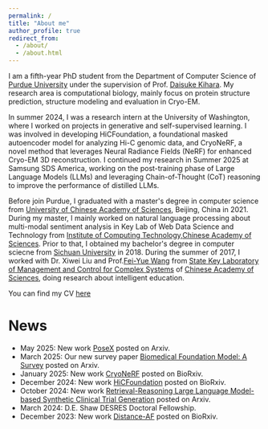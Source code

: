 ```yaml
---
permalink: /
title: "About me"
author_profile: true
redirect_from: 
  - /about/
  - /about.html
---
```


I am a fifth-year PhD student from the Department of Computer Science of [Purdue University](https://www.purdue.edu/) under the supervision of Prof. [Daisuke Kihara](https://kiharalab.org/). My research area is computational biology, mainly focus on protein structure prediction, structure modeling and evaluation in Cryo-EM. 

In summer 2024, I was a research intern at the University of Washington, where I worked on projects in generative and self-supervised learning. I was involved in developing HiCFoundation, a foundational masked autoencoder model for analyzing Hi-C genomic data, and CryoNeRF, a novel method that leverages Neural Radiance Fields (NeRF) for enhanced Cryo-EM 3D reconstruction. I continued my research in Summer 2025 at Samsung SDS America, working on the post-training phase of Large Language Models (LLMs) and leveraging Chain-of-Thought (CoT) reasoning to improve the performance of distilled LLMs.

Before join Purdue, I graduated with a master's degree in computer science from [University of Chinese Academy of Sciences](https://english.ucas.ac.cn/), Beijing, China in 2021. During my master, I mainly worked on natural language processing about multi-modal sentiment analysis in Key Lab of Web Data Science and Technology from [Institute of Computing Technology,Chinese Academy of Sciences](http://english.ict.cas.cn/). Prior to that, I obtained my bachelor's degree in computer sciecne from [Sichuan University](https://en.scu.edu.cn/) in 2018. During the summer of 2017, I worked with Dr. Xiwei Liu and Prof.[Fei-Yue Wang](http://people.ucas.ac.cn/~wangfeiyue?language=en) from [State Key Laboratory of Management and Control for Complex Systems](http://www.compsys.ia.ac.cn/EN/index.html) of [Chinese Academy of Sciences](https://english.cas.cn/), doing research about intelligent education.

You can find my CV [here](../assets/Yuanyuan_CV_2025-1009.pdf)

News
======
 - May 2025: New work [PoseX](https://arxiv.org/pdf/2505.01700) posted on Arxiv.
 - March 2025: Our new survey paper [Biomedical Foundation Model: A Survey](https://arxiv.org/pdf/2503.02104) posted on Arxiv.
 - January 2025: New work [CryoNeRF](https://www.biorxiv.org/content/10.1101/2025.01.10.632460v1.full.pdf) posted on BioRxiv.
 - December 2024: New work [HiCFoundation](https://www.biorxiv.org/content/10.1101/2024.12.16.628821v1.full) posted on BioRxiv.
 - October 2024: New work [Retrieval-Reasoning Large Language Model-based Synthetic Clinical Trial Generation](https://arxiv.org/pdf/2410.12476?) posted on Arxiv.
 - March 2024: D.E. Shaw DESRES Doctoral Fellowship.
 - December 2023: New work [Distance-AF](https://www.biorxiv.org/content/10.1101/2023.12.01.569498v1) posted on BioRxiv.
